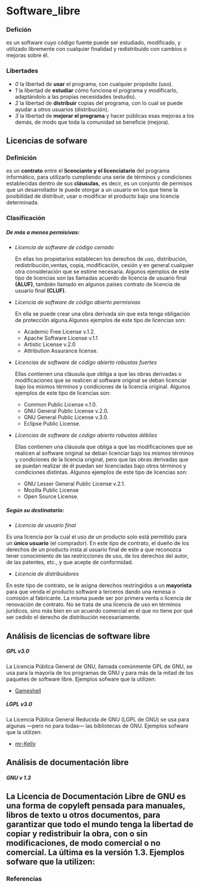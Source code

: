 # Software_libre
 ### Defición 
 es un software cuyo código fuente puede ser estudiado, modificado, y utilizado libremente con cualquier finalidad y redistribuido con cambios o mejoras sobre él.
 
### Libertades
- *0* la libertad de **usar** el programa, con cualquier propósito (uso). 
- *1* la libertad de **estudiar** cómo funciona el programa y modificarlo, adaptándolo a las propias necesidades (estudio).
- *2* la libertad de **distribuir** copias del programa, con lo cual se puede ayudar a otros usuarios (distribución).
- *3* la libertad de **mejorar el programa** y hacer públicas esas mejoras a los demás, de modo que toda la comunidad se beneficie (mejora).

## Licencias de sofware
### Definición
es un **contrato** entre el **licenciante y el licenciatario** del programa informático, para utilizarlo cumpliendo una serie de términos y condiciones establecidas dentro de sus **cláusulas**, es decir, es un conjunto de permisos que un desarrollador le puede otorgar a un usuario en los que tiene la posibilidad de distribuir, usar o modificar el producto bajo una licencia determinada.

### Clasificación
##### De más a menos permisivas: 
- *Licencia de software de código cerrado*

  En ellas los propietarios establecen los derechos de uso, distribución, redistribución,ventas, copia, modificación, cesión y en general cualquier otra consideración que se estime necesaria. Algunos ejemplos de este tipo de licencias son las llamadas acuerdo de licencia de usuario final **(ALUF)**, también llamado en algunos países contrato de licencia de usuario final **(CLUF)**.

- *Licencia de software de código abierto permisivas*

  En ella se puede crear una obra derivada sin que esta tenga obligación de protección alguna.Algunos ejemplos de este tipo de licencias son:
  - Academic Free License v.1.2.
  - Apache Software License v.1.1
  - Artistic License v.2.0
  - Attribution Assurance license.


- *Licencias de software de código abierto robustas fuertes*

   Ellas contienen una cláusula que obliga a que las obras derivadas o modificaciones que se realicen al software original se deban licenciar bajo los     mismos términos y condiciones de la licencia original. Algunos ejemplos de este tipo de licencias son:
   - Common Public License v.1.0.
   - GNU General Public License v.2.0.
   - GNU General Public License v.3.0.
   - Eclipse Public License.

- *Licencias de software de código abierto robustas débiles*

   Ellas contienen una cláusula que obliga a que las modificaciones que se realicen al software original se deban licenciar bajo los mismos términos y condiciones de la licencia original, pero que las obras derivadas que se puedan realizar de él puedan ser licenciadas bajo otros términos y condiciones distintas. Algunos ejemplos de este tipo de licencias son:
  - GNU Lesser General Public License v.2.1.
  - Mozilla Public License
  - Open Source License.
  
##### Según su destinatario:

- *Licencia de usuario final*

Es una licencia por la cual el uso de un producto solo está permitido para un **único usuario** (el comprador).
En este tipo de contrato, el dueño de los derechos de un producto insta al usuario final de este a que reconozca tener conocimiento de las restricciones de uso, de los derechos del autor, de las patentes, etc., y que acepte de conformidad.

- *Licencia de distribuidores*

En este tipo de contrato, se le asigna derechos restringidos a un **mayorista** para que venda el producto software a terceros dando una remesa o comisión al fabricante. La misma puede ser por primera venta o licencia de renovación de contrato. No se trata de una licencia de uso en términos jurídicos, sino más bien en un acuerdo comercial en el que no tiene por qué ser cedido el derecho de distribución necesariamente.

## Análisis de licencias de software libre
 ##### GPL v3.0
La Licencia Pública General de GNU, llamada comúnmente GPL de GNU, se usa para la mayoría de los programas de GNU y para más de la mitad de los paquetes de software libre. 
 Ejemplos sofware que la utilizen:
 - [Gameshell](https://github.com/phyver/GameShell)
 
 ##### LGPL v3.0
La Licencia Pública General Reducida de GNU (LGPL de GNU) se usa para algunas —pero no para todas— las bibliotecas de GNU.
Ejemplos sofware que la utilizen:
- [mr-Kelly](https://github.com/mr-kelly/KEngine)

## Análisis de documentación libre 
##### GNU v 1.3
La Licencia de Documentación Libre de GNU es una forma de copyleft pensada para manuales, libros de texto u otros documentos, para garantizar que todo el mundo tenga la libertad de copiar y redistribuir la obra, con o sin modificaciones, de modo comercial o no comercial. La última es la versión 1.3. 
 Ejemplos sofware que la utilizen:
 -


### Referencias
